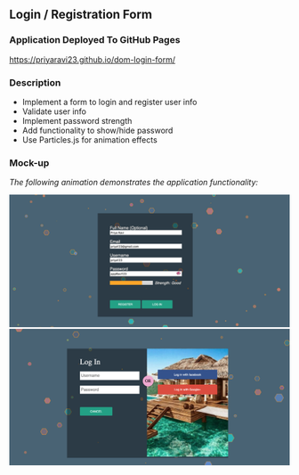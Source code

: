 ## Login / Registration Form

### Application Deployed To GitHub Pages 

https://priyaravi23.github.io/dom-login-form/

### Description 

- Implement a form to login and register user info 
- Validate user info
- Implement password strength
- Add functionality to show/hide password
- Use Particles.js for animation effects

### Mock-up

*The following animation demonstrates the application functionality:*

![](assets/images/login.png)
![](assets/images/register.png)
